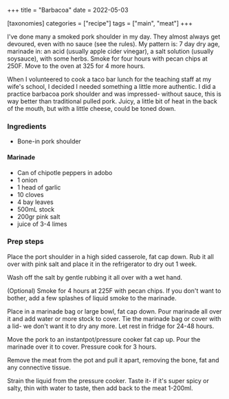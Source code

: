 +++
title = "Barbacoa"
date = 2022-05-03

[taxonomies]
categories = ["recipe"]
tags = ["main", "meat"]
+++

I've done many a smoked pork shoulder in my day.  They almost always get devoured, even
 with no sauce (see the rules). My pattern is: 7 day dry age, marinade in: an acid (usually apple cider vinegar),
 a salt solution (usually soysauce), with some herbs. Smoke for four hours with pecan chips at 250F.  Move to the oven
 at 325 for 4 more hours.

<!-- more -->

When I volunteered to cook a taco bar lunch for the teaching staff at my wife's school, I decided I needed
something a little more authentic.  I did a practice barbacoa pork shoulder and was impressed-
without sauce, this is way better than traditional pulled pork. Juicy, a little bit of heat in the back of the
mouth, but with a little cheese, could be toned down.

### Ingredients

- Bone-in pork shoulder

#### Marinade

- Can of chipotle peppers in adobo
- 1 onion
- 1 head of garlic
- 10 cloves
- 4 bay leaves
- 500mL stock
- 200gr pink salt
- juice of 3-4 limes

### Prep steps

Place the port shoulder in a high sided casserole, fat cap down. Rub it all over with pink salt and place it in the refrigerator to dry out 1 week.

Wash off the salt by gentle rubbing it all over with a wet hand.

(Optional) Smoke for 4 hours at 225F with pecan chips. If you don't want to  bother, add a few splashes of liquid smoke to the marinade.

Place in a marinade bag or large bowl, fat cap down.  Pour marinade all over it and add water or more stock to cover. Tie
 the marinade bag or cover with a lid- we don't want it to dry any more.
Let rest in fridge for 24-48 hours.

Move the pork to an instantpot/pressure cooker fat cap up.  Pour the marinade over it to cover.  Pressure cook for 3 hours.

Remove the meat from the pot and pull it apart, removing the bone, fat and any connective tissue.

Strain the liquid from the pressure cooker.  Taste it- if it's super spicy or salty, thin with water to taste, then add
 back to the meat 1-200ml.

